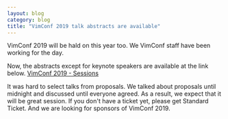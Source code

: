 ```yaml
---
layout: blog
category: blog
title: "VimConf 2019 talk abstracts are available"
---
```


VimConf 2019 will be hald on this year too.
We VimConf staff have been working for the day.

Now, the abstracts except for keynote speakers are available at the link below.
[VimConf 2019 - Sessions](https://vimconf.org/2019/#menu-time-table)

It was hard to select talks from proposals. We talked about proposals until midnight and discussed until everyone agreed. As a result, we expect that it will be great session. If you don't have a ticket yet, please get Standard Ticket.
And we are looking for sponsors of VimConf 2019.
